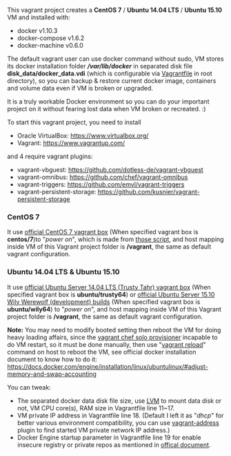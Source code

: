 This vagrant project creates a **CentOS 7** / **Ubuntu 14.04 LTS** / **Ubuntu 15.10** VM and installed with:

-	docker v1.10.3
-	docker-compose v1.6.2
-	docker-machine v0.6.0

The default vagrant user can use docker command without sudo, VM stores its docker installation folder ***/var/lib/docker*** in separated disk file **disk_data/docker_data.vdi** (which is configurable via [Vagrantfile](https://www.vagrantup.com/docs/vagrantfile/index.html) in root directory), so you can backup & restore current docker image, containers and volume data even if VM is broken or upgraded.

It is a truly workable Docker environment so you can do your important project on it without fearing lost data when VM broken or recreated. :)

To start this vagrant project, you need to install

-	Oracle VirtualBox: https://www.virtualbox.org/
-	Vagrant: https://www.vagrantup.com/

and 4 require vagrant plugins:

-	vagrant-vbguest: https://github.com/dotless-de/vagrant-vbguest
-	vagrant-omnibus: https://github.com/chef/vagrant-omnibus
-	vagrant-triggers: https://github.com/emyl/vagrant-triggers
-	vagrant-persistent-storage: https://github.com/kusnier/vagrant-persistent-storage

### CentOS 7

It use [official CentOS 7 vagrant box](https://vagrantcloud.com/centos/boxes/7) (When specified vagrant box is **centos/7**)to "*power on*", which is made from [those script](https://github.com/CentOS/sig-cloud-instance-build/tree/master/vagrant), and host mapping inside VM of this Vagrant project folder is **/vagrant**, the same as default vagrant configuration.

### Ubuntu 14.04 LTS & Ubuntu 15.10

It use [official Ubuntu Server 14.04 LTS (Trusty Tahr) vagrant box](https://vagrantcloud.com/ubuntu/boxes/trusty64) (When specified vagrant box is **ubuntu/trusty64**) or [official Ubuntu Server 15.10 Wily Werewolf (development) builds](https://vagrantcloud.com/ubuntu/boxes/wily64) (When specified vagrant box is **ubuntu/wily64**) to "*power on*", and host mapping inside VM of this Vagrant project folder is **/vagrant**, the same as default vagrant configuration.

**Note:** You may need to modify booted setting then reboot the VM for doing heavy loading affairs, since the [vagrant chef solo provisioner](https://www.vagrantup.com/docs/provisioning/chef_solo.html) incapable to do VM restart, so it must be done manually, then use "[vagrant reload](https://www.vagrantup.com/docs/cli/reload.html)" command on host to reboot the VM, see official docker installation document to know how to do it: https://docs.docker.com/engine/installation/linux/ubuntulinux/#adjust-memory-and-swap-accounting

You can tweak:

-	The separated docker data disk file size, use [LVM](https://en.wikipedia.org/wiki/Logical_Volume_Manager_%28Linux%29) to mount data disk or not, VM CPU core(s), RAM size in Vagrantfile line 11~17.
-	VM private IP address in Vagrantfile line 18. (Default I left it as "*dhcp*" for better various environment compatibility, you can use [vagrant-address](https://github.com/mkuzmin/vagrant-address) plugin to find started VM private network IP address.)
-	Docker Engine startup parameter in Vagrantfile line 19 for enable insecure registry or private repos as mentioned in [offical document](https://docs.docker.com/registry/insecure/).
